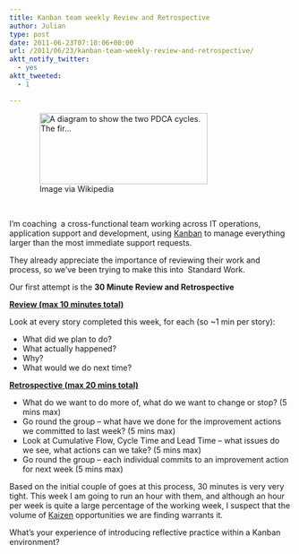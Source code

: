 ```yaml
---
title: Kanban team weekly Review and Retrospective
author: Julian
type: post
date: 2011-06-23T07:10:06+00:00
url: /2011/06/23/kanban-team-weekly-review-and-retrospective/
aktt_notify_twitter:
  - yes
aktt_tweeted:
  - 1

---
```

<div class="zemanta-img" style="margin: 1em; display: block;">
  <figure style="width: 300px" class="wp-caption aligncenter"><a href="http://commons.wikipedia.org/wiki/File:PDCA-Two-Cycles.svg"><img title="A diagram to show the two PDCA cycles. The fir..." src="https://www.synesthesia.co.uk/blog/wp-content/uploads/2011/06/300px-PDCA-Two-Cycles.svg_.png" alt="A diagram to show the two PDCA cycles. The fir..." width="300" height="127" /></a><figcaption class="wp-caption-text">Image via Wikipedia</figcaption></figure>
</div>

&nbsp;

I&#8217;m coaching  a cross-functional team working across IT operations, application support and development, using <a class="zem_slink" title="Kanban" rel="wikipedia" href="http://en.wikipedia.org/wiki/Kanban">Kanban</a> to manage everything larger than the most immediate support requests.

They already appreciate the importance of reviewing their work and process, so we&#8217;ve been trying to make this into  Standard Work.

Our first attempt is the **30 Minute Review and Retrospective**

**<span style="text-decoration: underline;">Review (max 10 minutes total)</span>**

Look at every story completed this week, for each (so ~1 min per story):

  * What did we plan to do?
  * What actually happened?
  * Why?
  * What would we do next time?

**<span style="text-decoration: underline;">Retrospective (max 20 mins total)</span>**

  * What do we want to do more of, what do we want to change or stop? (5 mins max)
  * Go round the group &#8211; what have we done for the improvement actions we committed to last week? (5 mins max)
  * Look at Cumulative Flow, Cycle Time and Lead Time – what issues do we see, what actions can we take? (5 mins max)
  * Go round the group – each individual commits to an improvement action for next week (5 mins max)

Based on the initial couple of goes at this process, 30 minutes is very very tight. This week I am going to run an hour with them, and although an hour per week is quite a large percentage of the working week, I suspect that the volume of <a class="zem_slink" title="Kaizen" rel="wikipedia" href="http://en.wikipedia.org/wiki/Kaizen">Kaizen</a> opportunities we are finding warrants it.

What&#8217;s your experience of introducing reflective practice within a Kanban environment?

<div class="zemanta-pixie" style="margin-top: 10px; height: 15px;">
  <img class="zemanta-pixie-img" style="border: none; float: right;" src="http://img.zemanta.com/pixy.gif?x-id=7e196b1a-f050-4a24-86b5-aba08dd93958" alt="" />
</div>